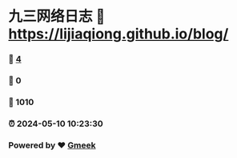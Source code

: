 # 九三网络日志 :link: https://lijiaqiong.github.io/blog/ 
### :page_facing_up: [4](https://lijiaqiong.github.io/blog//tag.html) 
### :speech_balloon: 0 
### :hibiscus: 1010 
### :alarm_clock: 2024-05-10 10:23:30 
### Powered by :heart: [Gmeek](https://github.com/Meekdai/Gmeek)
